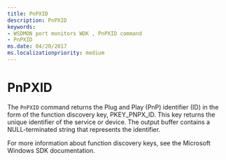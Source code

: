 ```yaml
---
title: PnPXID
description: PnPXID
keywords:
- WSDMON port monitors WDK , PnPXID command
- PnPXID
ms.date: 04/20/2017
ms.localizationpriority: medium
---
```


# PnPXID


The `PnPXID` command returns the Plug and Play (PnP) identifier (ID) in the form of the function discovery key, PKEY\_PNPX\_ID. This key returns the unique identifier of the service or device. The output buffer contains a NULL-terminated string that represents the identifier.

For more information about function discovery keys, see the Microsoft Windows SDK documentation.

 

 




